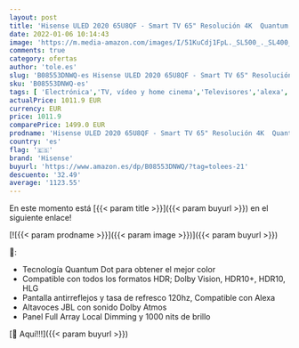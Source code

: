 ```yaml
---
layout: post
title: 'Hisense ULED 2020 65U8QF - Smart TV 65" Resolución 4K  Quantum Dot  FALD  Dolby Vision  Dolby Atmos  Altavoces JBL  Vidaa U 4.0 con IA  con Alexa integrada'
date: 2022-01-06 10:14:43
image: 'https://m.media-amazon.com/images/I/51KuCdj1FpL._SL500_._SL400_.jpg'
comments: true
category: ofertas
author: 'tole.es'
slug: 'B08553DNWQ-es Hisense ULED 2020 65U8QF - Smart TV 65" Resolución 4K...'
sku: 'B08553DNWQ-es'
tags: [ 'Electrónica','TV, vídeo y home cinema','Televisores','alexa','hisense', ]
actualPrice: 1011.9 EUR
currency: EUR
price: 1011.9
comparePrice: 1499.0 EUR
prodname: 'Hisense ULED 2020 65U8QF - Smart TV 65" Resolución 4K  Quantum Dot  FALD  Dolby Vision  Dolby Atmos  Altavoces JBL  Vidaa U 4.0 con IA  con Alexa integrada'
country: 'es'
flag: '🇪🇸'
brand: 'Hisense'
buyurl: 'https://www.amazon.es/dp/B08553DNWQ/?tag=tolees-21'
descuento: '32.49'
average: '1123.55'
---
```


En este momento está [{{< param title >}}]({{< param buyurl >}}) en el siguiente enlace!

[![{{< param prodname >}}]({{< param image >}})]({{< param buyurl >}})

🔎:

- Tecnología Quantum Dot para obtener el mejor color
- Compatible con todos los formatos HDR; Dolby Vision, HDR10+, HDR10, HLG
- Pantalla antirreflejos y tasa de refresco 120hz, Compatible con Alexa
- Altavoces JBL con sonido Dolby Atmos
- Panel Full Array Local Dimming y 1000 nits de brillo

[🛒 Aquí!!!]({{< param buyurl >}})
